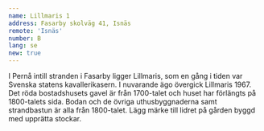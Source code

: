 ```yaml
---
name: Lillmaris 1
address: Fasarby skolväg 41, Isnäs
remote: 'Isnäs'
number: B
lang: se
new: true
---
```

I Pernå intill stranden i Fasarby ligger Lillmaris, som en gång i tiden var Svenska statens kavallerikasern. I nuvarande 
ägo övergick Lillmaris 1967. Det röda bostadshusets gavel är från 1700-talet och huset har förlängts på 1800-talets sida. 
Bodan och de övriga uthusbyggnaderna samt strandbastun är alla från 1800-talet. Lägg märke till lidret på gården byggd 
med upprätta stockar.
